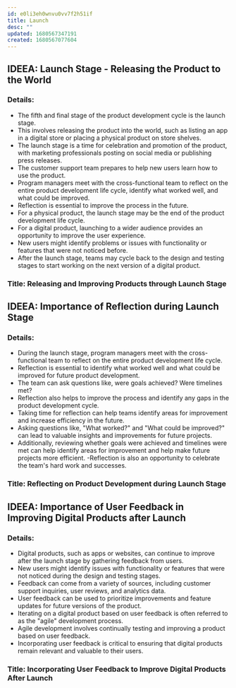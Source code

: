 ```yaml
---
id: e0li3eh0wnvu0vv7f2h51if
title: Launch
desc: ""
updated: 1680567347191
created: 1680567077604
---
```


## IDEEA: Launch Stage - Releasing the Product to the World

### Details:

- The fifth and final stage of the product development cycle is the launch
  stage.
- This involves releasing the product into the world, such as listing an app in
  a digital store or placing a physical product on store shelves.
- The launch stage is a time for celebration and promotion of the product, with
  marketing professionals posting on social media or publishing press releases.
- The customer support team prepares to help new users learn how to use the
  product.
- Program managers meet with the cross-functional team to reflect on the entire
  product development life cycle, identify what worked well, and what could be
  improved.
- Reflection is essential to improve the process in the future.
- For a physical product, the launch stage may be the end of the product
  development life cycle.
- For a digital product, launching to a wider audience provides an opportunity
  to improve the user experience.
- New users might identify problems or issues with functionality or features
  that were not noticed before.
- After the launch stage, teams may cycle back to the design and testing stages
  to start working on the next version of a digital product.

### Title: Releasing and Improving Products through Launch Stage

## IDEEA: Importance of Reflection during Launch Stage

### Details:

- During the launch stage, program managers meet with the cross-functional team
  to reflect on the entire product development life cycle.
- Reflection is essential to identify what worked well and what could be
  improved for future product development.
- The team can ask questions like, were goals achieved? Were timelines met?
- Reflection also helps to improve the process and identify any gaps in the
  product development cycle.
- Taking time for reflection can help teams identify areas for improvement and
  increase efficiency in the future.
- Asking questions like, "What worked?" and "What could be improved?" can lead
  to valuable insights and improvements for future projects.
- Additionally, reviewing whether goals were achieved and timelines were met can
  help identify areas for improvement and help make future projects more
  efficient. -Reflection is also an opportunity to celebrate the team's hard
  work and successes.

### Title: Reflecting on Product Development during Launch Stage

## IDEEA: Importance of User Feedback in Improving Digital Products after Launch

### Details:

- Digital products, such as apps or websites, can continue to improve after the
  launch stage by gathering feedback from users.
- New users might identify issues with functionality or features that were not
  noticed during the design and testing stages.
- Feedback can come from a variety of sources, including customer support
  inquiries, user reviews, and analytics data.
- User feedback can be used to prioritize improvements and feature updates for
  future versions of the product.
- Iterating on a digital product based on user feedback is often referred to as
  the "agile" development process.
- Agile development involves continually testing and improving a product based
  on user feedback.
- Incorporating user feedback is critical to ensuring that digital products
  remain relevant and valuable to their users.

### Title: Incorporating User Feedback to Improve Digital Products After Launch
